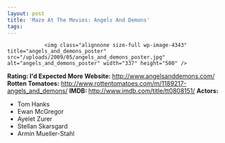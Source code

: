 ```yaml
---
layout: post
title: 'Maze At The Movies: Angels And Demons'
tags:
---
```



                <img class="alignnone size-full wp-image-4343" title="angels_and_demons_poster" src="/uploads/2009/05/angels_and_demons_poster.jpg" alt="angels_and_demons_poster" width="337" height="500" />
<p><strong>Rating: I'd Expected More
Website: </strong><a href="http://www.angelsanddemons.com/"><a href="http://www.angelsanddemons.com/">http://www.angelsanddemons.com/</a></a>
<strong>Rotten Tomatoes:</strong> <a href="http://www.rottentomatoes.com/m/1189217-angels_and_demons/"><a href="http://www.rottentomatoes.com/m/1189217-angels_and_demons/">http://www.rottentomatoes.com/m/1189217-angels_and_demons/</a></a>
<strong>IMDB: </strong><a href="http://www.imdb.com/title/tt0808151/"><a href="http://www.imdb.com/title/tt0808151/">http://www.imdb.com/title/tt0808151/</a></a>
<strong>Actors:</strong></p>
<ul>
    <li>Tom Hanks</li>
    <li>Ewan McGregor</li>
    <li>Ayelet Zurer</li>
    <li>Stellan Skarsgard</li>
    <li>Armin Mueller-Stahl</li>
</ul>
